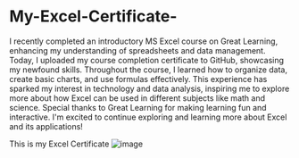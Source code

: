 # My-Excel-Certificate-
I recently completed an introductory MS Excel course on Great Learning, enhancing my understanding of spreadsheets and data management. Today, I uploaded my course completion certificate to GitHub, showcasing my newfound skills. Throughout the course, I learned how to organize data, create basic charts, and use formulas effectively. This experience has sparked my interest in technology and data analysis, inspiring me to explore more about how Excel can be used in different subjects like math and science. Special thanks to Great Learning for making learning fun and interactive. I'm excited to continue exploring and learning more about Excel and its applications!  


This is my Excel Certificate
![image](https://github.com/user-attachments/assets/460cdc9a-cef1-4d96-b91c-ee421e3df20b)

